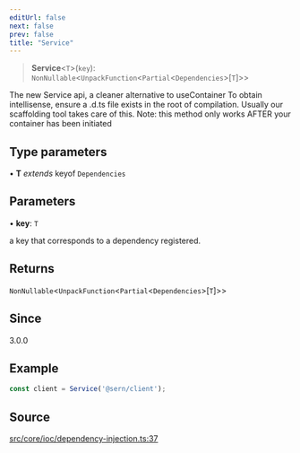 ```yaml
---
editUrl: false
next: false
prev: false
title: "Service"
---
```


> **Service**\<`T`\>(`key`): `NonNullable`\<`UnpackFunction`\<`Partial`\<`Dependencies`\>\[`T`\]\>\>

The new Service api, a cleaner alternative to useContainer
To obtain intellisense, ensure a .d.ts file exists in the root of compilation.
Usually our scaffolding tool takes care of this.
Note: this method only works AFTER your container has been initiated

## Type parameters

• **T** *extends* keyof `Dependencies`

## Parameters

• **key**: `T`

a key that corresponds to a dependency registered.

## Returns

`NonNullable`\<`UnpackFunction`\<`Partial`\<`Dependencies`\>\[`T`\]\>\>

## Since

3.0.0

## Example

```ts
const client = Service('@sern/client');
```

## Source

[src/core/ioc/dependency-injection.ts:37](https://github.com/sern-handler/handler/blob/04c4625bfa2f746935f4a8cee62b77cdffd86684/src/core/ioc/dependency-injection.ts#L37)
